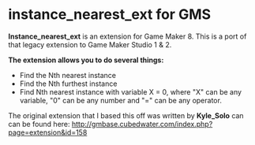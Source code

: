# instance_nearest_ext for GMS

**Instance_nearest_ext** is an extension for Game Maker 8.
This is a port of that legacy extension to Game Maker Studio 1 & 2. <br>

**The extension allows you to do several things:**
<ul> 
<li>Find the Nth nearest instance</li>
<li>Find the Nth furthest instance</li>
<li>Find Nth nearest instance with variable X = 0, where "X" can be any variable, "0" can be any number and "=" can be any operator.</li>
</ul>

The original extension that I based this off was written by **Kyle_Solo** can can be found here: http://gmbase.cubedwater.com/index.php?page=extension&id=158
